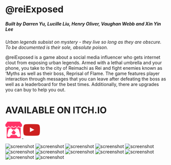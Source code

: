 # @reiExposed
##### Built by Darren Yu, Lucille Liu, Henry Oliver, Vaughan Webb and Xin Yin Lee
_Urban legends subsist on mystery - they live so long as they are obscure. To be documented is their sole, absolute poison._

@reiExposed is a game about a social media influencer who gets internet clout from exposing urban legends. Armed with a lethal umbrella and your phone, you take to the city of Reimachi as Rei and fight enemies known as ‘Myths as well as their boss, Reprisal of Flame. The game features player interaction through messages that you can leave after defeating the boss as well as a leaderboard for the best times. Additionally, there are upgrades you can buy to help you out.

# AVAILABLE ON ITCH.IO 

<a href="https://sleep-deficiency-studio.itch.io/reiexposed" target="_blank"><img src="https://raw.githubusercontent.com/henry9836/henry9836/main/docs/itch-io.png" width="52vh" height="52vh"> </a><a href="https://www.youtube.com/watch?v=qcdVWGzL9Qc" target="_blank"><img src="https://github.com/henry9836/reiExposed/blob/master/docs/youtube.png" width="52vh" height="52vh"> </a>

![screenshot](https://github.com/henry9836/reiExposed/blob/master/docs/screenshot0.png)
![screenshot](https://github.com/henry9836/reiExposed/blob/master/docs/screenshot1.png)
![screenshot](https://github.com/henry9836/reiExposed/blob/master/docs/screenshot2.png)
![screenshot](https://github.com/henry9836/reiExposed/blob/master/docs/screenshot3.png)
![screenshot](https://github.com/henry9836/reiExposed/blob/master/docs/screenshot4.png)
![screenshot](https://github.com/henry9836/reiExposed/blob/master/docs/screenshot5.png)
![screenshot](https://github.com/henry9836/reiExposed/blob/master/docs/screenshot6.png)
![screenshot](https://github.com/henry9836/reiExposed/blob/master/docs/screenshot7.png)
![screenshot](https://github.com/henry9836/reiExposed/blob/master/docs/screenshot8.png)
![screenshot](https://github.com/henry9836/reiExposed/blob/master/docs/screenshot9.png)
![screenshot](https://github.com/henry9836/reiExposed/blob/master/docs/screenshot10.png)
![screenshot](https://github.com/henry9836/reiExposed/blob/master/docs/screenshot11.png)
